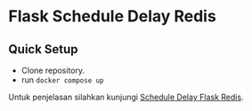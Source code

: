 # Flask Schedule Delay Redis

## Quick Setup
* Clone repository.
* run `docker compose up`

Untuk penjelasan silahkan kunjungi [Schedule Delay Flask Redis](https://blog.dhanipro.com/artikel/programming/implementasi-schedule-delay-flask-menggunakan-message-broker-redis-87c4d6).
